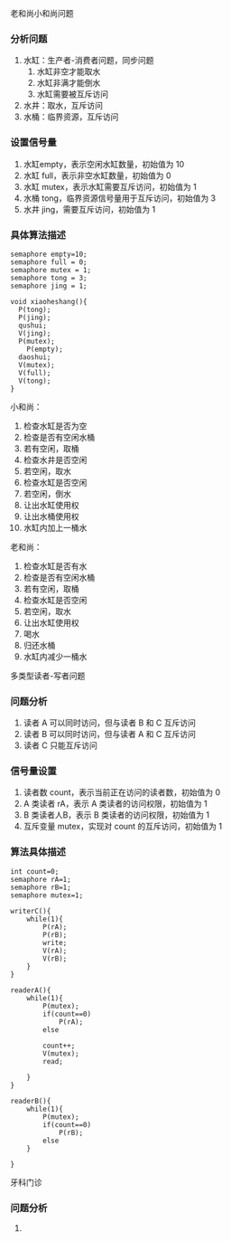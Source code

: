 老和尚小和尚问题

### 分析问题

1. 水缸：生产者-消费者问题，同步问题
   1. 水缸非空才能取水
   2. 水缸非满才能倒水
   3. 水缸需要被互斥访问
2. 水井：取水，互斥访问
3. 水桶：临界资源，互斥访问

### 设置信号量

1. 水缸empty，表示空闲水缸数量，初始值为 10
2. 水缸 full，表示非空水缸数量，初始值为 0
3. 水缸 mutex，表示水缸需要互斥访问，初始值为 1
4. 水桶 tong，临界资源信号量用于互斥访问，初始值为 3
5. 水井 jing，需要互斥访问，初始值为 1

### 具体算法描述

```pseudocode
semaphore empty=10;
semaphore full = 0;
semaphore mutex = 1;
semaphore tong = 3;
semaphore jing = 1;

void xiaoheshang(){
  P(tong);
  P(jing);
  qushui;
  V(jing);
  P(mutex);
 	P(empty);
  daoshui;
  V(mutex);
  V(full);
  V(tong);
}
```

小和尚：

1. 检查水缸是否为空
2. 检查是否有空闲水桶
3. 若有空闲，取桶
4. 检查水井是否空闲
5. 若空闲，取水
6. 检查水缸是否空闲
7. 若空闲，倒水
8. 让出水缸使用权
9. 让出水桶使用权
10. 水缸内加上一桶水

老和尚：

1. 检查水缸是否有水
2. 检查是否有空闲水桶
3. 若有空闲，取桶
4. 检查水缸是否空闲
5. 若空闲，取水
6. 让出水缸使用权
7. 喝水
8. 归还水桶
9. 水缸内减少一桶水



多类型读者-写者问题

### 问题分析

1. 读者 A 可以同时访问，但与读者 B 和 C 互斥访问
2. 读者 B 可以同时访问，但与读者 A 和 C 互斥访问
3. 读者 C 只能互斥访问

### 信号量设置

1. 读者数 count，表示当前正在访问的读者数，初始值为 0
2. A 类读者 rA，表示 A 类读者的访问权限，初始值为 1
3. B 类读者人B，表示 B 类读者的访问权限，初始值为 1
4. 互斥变量 mutex，实现对 count 的互斥访问，初始值为 1

### 算法具体描述

```pseudocode
int count=0;
semaphore rA=1;
semaphore rB=1;
semaphore mutex=1;

writerC(){
	while(1){
		P(rA);
		P(rB);
		write;
		V(rA);
		V(rB);
	}
}

readerA(){
	while(1){
		P(mutex);
		if(count==0)
			P(rA);
		else
			
		count++;
		V(mutex);
		read;
		
	}
}

readerB(){
	while(1){
		P(mutex);
		if(count==0)
			P(rB);
		else 
	}
	
}
```





牙科门诊

### 问题分析

1. 